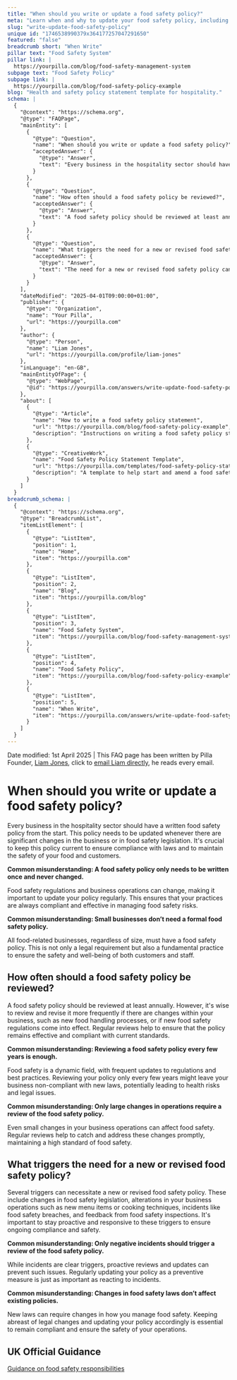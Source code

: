 ```yaml
---
title: "When should you write or update a food safety policy?"
meta: "Learn when and why to update your food safety policy, including common misconceptions about its necessity and frequency of review."
slug: "write-update-food-safety-policy"
unique id: "1746538990379x364177257047291650"
featured: "false"
breadcrumb short: "When Write"
pillar text: "Food Safety System"
pillar link: |
  https://yourpilla.com/blog/food-safety-management-system
subpage text: "Food Safety Policy"
subpage link: |
  https://yourpilla.com/blog/food-safety-policy-example
blog: "Health and safety policy statement template for hospitality."
schema: |
  {
    "@context": "https://schema.org",
    "@type": "FAQPage",
    "mainEntity": [
      {
        "@type": "Question",
        "name": "When should you write or update a food safety policy?",
        "acceptedAnswer": {
          "@type": "Answer",
          "text": "Every business in the hospitality sector should have a written food safety policy from the outset. This policy must be updated whenever there are significant changes in the business or food safety legislation to ensure compliance with laws and maintain food and customer safety."
        }
      },
      {
        "@type": "Question",
        "name": "How often should a food safety policy be reviewed?",
        "acceptedAnswer": {
          "@type": "Answer",
          "text": "A food safety policy should be reviewed at least annually to ensure it remains effective and compliant with current standards. More frequent reviews are advisable if there are changes within the business such as new food handling processes, or if there are updates to food safety regulations."
        }
      },
      {
        "@type": "Question",
        "name": "What triggers the need for a new or revised food safety policy?",
        "acceptedAnswer": {
          "@type": "Answer",
          "text": "The need for a new or revised food safety policy can be triggered by changes in food safety legislation, significant changes in business operations such as new menu items or cooking techniques, incidents such as food safety breaches, and feedback from food safety inspections. Proactive reviews and updates are crucial to ensure ongoing compliance and safety."
        }
      }
    ],
    "dateModified": "2025-04-01T09:00:00+01:00",
    "publisher": {
      "@type": "Organization",
      "name": "Your Pilla",
      "url": "https://yourpilla.com"
    },
    "author": {
      "@type": "Person",
      "name": "Liam Jones",
      "url": "https://yourpilla.com/profile/liam-jones"
    },
    "inLanguage": "en-GB",
    "mainEntityOfPage": {
      "@type": "WebPage",
      "@id": "https://yourpilla.com/answers/write-update-food-safety-policy"
    },
    "about": [
      {
        "@type": "Article",
        "name": "How to write a food safety policy statement",
        "url": "https://yourpilla.com/blog/food-safety-policy-example",
        "description": "Instructions on writing a food safety policy statement and utilising the Pilla template."
      },
      {
        "@type": "CreativeWork",
        "name": "Food Safety Policy Statement Template",
        "url": "https://yourpilla.com/templates/food-safety-policy-statement",
        "description": "A template to help start and amend a food safety policy to meet business requirements."
      }
    ]
  }
breadcrumb_schema: |
  {
    "@context": "https://schema.org",
    "@type": "BreadcrumbList",
    "itemListElement": [
      {
        "@type": "ListItem",
        "position": 1,
        "name": "Home",
        "item": "https://yourpilla.com"
      },
      {
        "@type": "ListItem",
        "position": 2,
        "name": "Blog",
        "item": "https://yourpilla.com/blog"
      },
      {
        "@type": "ListItem",
        "position": 3,
        "name": "Food Safety System",
        "item": "https://yourpilla.com/blog/food-safety-management-system"
      },
      {
        "@type": "ListItem",
        "position": 4,
        "name": "Food Safety Policy",
        "item": "https://yourpilla.com/blog/food-safety-policy-example"
      },
      {
        "@type": "ListItem",
        "position": 5,
        "name": "When Write",
        "item": "https://yourpilla.com/answers/write-update-food-safety-policy"
      }
    ]
  }
---
```


Date modified: 1st April 2025 | This FAQ page has been written by Pilla Founder, [Liam Jones](https://yourpilla.com/profile/liam-jones), click to [email Liam directly](https://mailto:liam@yourpilla.com), he reads every email.

# When should you write or update a food safety policy?

Every business in the hospitality sector should have a written food safety policy from the start. This policy needs to be updated whenever there are significant changes in the business or in food safety legislation. It's crucial to keep this policy current to ensure compliance with laws and to maintain the safety of your food and customers.

**Common misunderstanding: A food safety policy only needs to be written once and never changed.**

Food safety regulations and business operations can change, making it important to update your policy regularly. This ensures that your practices are always compliant and effective in managing food safety risks.

**Common misunderstanding: Small businesses don’t need a formal food safety policy.**

All food-related businesses, regardless of size, must have a food safety policy. This is not only a legal requirement but also a fundamental practice to ensure the safety and well-being of both customers and staff.

## How often should a food safety policy be reviewed?

A food safety policy should be reviewed at least annually. However, it's wise to review and revise it more frequently if there are changes within your business, such as new food handling processes, or if new food safety regulations come into effect. Regular reviews help to ensure that the policy remains effective and compliant with current standards.

**Common misunderstanding: Reviewing a food safety policy every few years is enough.**

Food safety is a dynamic field, with frequent updates to regulations and best practices. Reviewing your policy only every few years might leave your business non-compliant with new laws, potentially leading to health risks and legal issues.

**Common misunderstanding: Only large changes in operations require a review of the food safety policy.**

Even small changes in your business operations can affect food safety. Regular reviews help to catch and address these changes promptly, maintaining a high standard of food safety.

## What triggers the need for a new or revised food safety policy?

Several triggers can necessitate a new or revised food safety policy. These include changes in food safety legislation, alterations in your business operations such as new menu items or cooking techniques, incidents like food safety breaches, and feedback from food safety inspections. It's important to stay proactive and responsive to these triggers to ensure ongoing compliance and safety.

**Common misunderstanding: Only negative incidents should trigger a review of the food safety policy.**

While incidents are clear triggers, proactive reviews and updates can prevent such issues. Regularly updating your policy as a preventive measure is just as important as reacting to incidents.

**Common misunderstanding: Changes in food safety laws don’t affect existing policies.**

New laws can require changes in how you manage food safety. Keeping abreast of legal changes and updating your policy accordingly is essential to remain compliant and ensure the safety of your operations.

## UK Official Guidance

[Guidance on food safety responsibilities](https://www.gov.uk/food-safety-your-responsibilities)